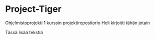 # Project-Tiger
Ohjelmistoprojekti 1 kurssin projektirepositorio
Heli kirjoitti tähän jotain

Tässä lisää tekstiä

